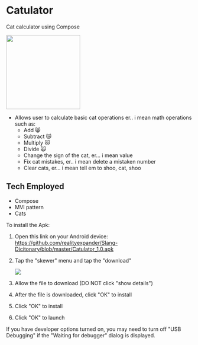 # Catulator
Cat calculator using Compose

[<img src="https://user-images.githubusercontent.com/5157474/172030190-18362414-523f-4ab7-a5cb-00a2932bb755.png" width="200"/>](https://user-images.githubusercontent.com/5157474/172030190-18362414-523f-4ab7-a5cb-00a2932bb755.png)

- Allows user to calculate basic cat operations er.. i mean math operations such as:
  - Add 😸
  - Subtract 😿
  - Multiply 😻
  - Divide 🙀
  - Change the sign of the cat, er... i mean value
  - Fix cat mistakes, er.. i mean delete a mistaken number
  - Clear cats, er... i mean tell em to shoo, cat, shoo

## Tech Employed
- Compose
- MVI pattern
- Cats

To install the Apk:

1. Open this link on your Android device:
   https://github.com/realityexpander/Slang-Dicitonary/blob/master/Catulator_1.0.apk
2. Tap the "skewer" menu and tap the "download"

   [![](https://user-images.githubusercontent.com/5157474/147434050-57102a30-af32-46ed-a90b-d94e0c4a4f35.jpg)]()
3. Allow the file to download (DO NOT click "show details")
4. After the file is downloaded, click "OK" to install
5. Click "OK" to install
6. Click "OK" to launch

If you have developer options turned on, you may need to turn off "USB Debugging" if the "Waiting for debugger" dialog is displayed.
